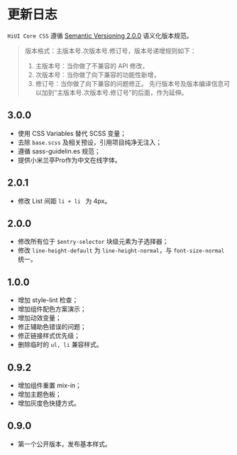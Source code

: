 # 更新日志

`HiUI Core CSS` 遵循 [Semantic Versioning 2.0.0](http://semver.org/lang/zh-CN/) 语义化版本规范。

> 版本格式：主版本号.次版本号.修订号，版本号递增规则如下：
> 1. 主版本号：当你做了不兼容的 API 修改，
> 1. 次版本号：当你做了向下兼容的功能性新增，
> 1. 修订号：当你做了向下兼容的问题修正。
> 先行版本号及版本编译信息可以加到“主版本号.次版本号.修订号”的后面，作为延伸。

## 3.0.0

- 使用 CSS Variables 替代 SCSS 变量；
- 去除 `base.scss` 及相关预设，引用项目纯净无注入；
- 遵循 sass-guidelin.es 规范；
- 提供小米兰亭Pro作为中文在线字体。

## 2.0.1

- 修改 List 间距 `li + li ` 为 4px。

## 2.0.0

- 修改所有位于 `$entry-selector` 块级元素为子选择器；
- 修改 `line-height-default` 为 `line-height-normal`，与 `font-size-normal` 统一。

## 1.0.0

- 增加 style-lint 检查；
- 增加组件配色方案演示；
- 增加动效变量；
- 修正辅助色错误的问题；
- 修正链接样式优先级；
- 删除临时的 `ul, li` 兼容样式。

## 0.9.2

- 增加组件重置 mix-in；
- 增加主题色板；
- 增加灰度色快捷方式。

## 0.9.0

- 第一个公开版本，发布基本样式。
